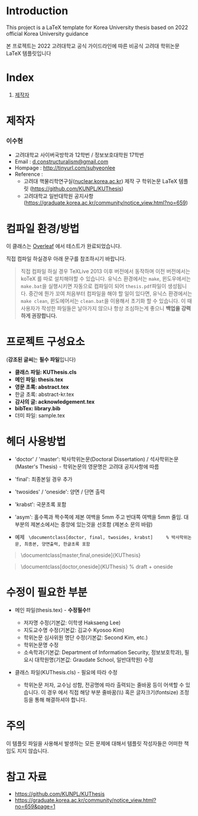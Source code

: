Introduction
========
This project is a LaTeX template for Korea University thesis based on 2022 official Korea University guidance

본 프로젝트는 2022 고려대학교 공식 가이드라인에 따른 비공식 고려대 학위논문 LaTeX 템플릿입니다


Index
=========
1. [제작자](#제작자)


제작자
========

### 이수현
* 고려대학교 사이버국방학과 12학번 / 정보보호대학원 17학번 
* Email : d.constructuralism@gmail.com
* Hompage : http://tinyurl.com/suhyeonlee
* Reference :
  * 고려대 핵물리학연구실([nuclear.korea.ac.kr](http://nuclear.korea.ac.kr)) 제작 구 학위논문 LaTeX 템플릿 (https://github.com/KUNPL/KUThesis)
  * 고려대학교 일반대학원 공지사항 (https://graduate.korea.ac.kr/community/notice_view.html?no=659)



컴파일 환경/방법
===========

이 클래스는 [Overleaf](http://overleaf.com) 에서 테스트가 완료되었습니다.

직접 컴파일 하실경우 아래 문구를 참조하시기 바랍니다.
> 직접 컴파일 하실 경우 TeXLive 2013 이후 버전에서 동작하며 이전 버전에서는 koTeX 를 따로 설치해야할 수 있습니다. 
> 유닉스 환경에서는 `make`, 윈도우에서는 `make.bat`을 실행시키면 자동으로 컴파일이 되어 `thesis.pdf`파일이 생성됩니다. 중간에 뭔가 꼬여 처음부터 컴파일을 해야 할 일이 있다면, 유닉스 환경에서는 `make clean`, 윈도에어서는 `clean.bat`을 이용해서 초기화 할 수 있습니다. 이 때 사용자가 작성한 파일들은 날아가지 않으나 항상 조심하는게 좋으니 **백업을 강력하게 권장합니다.**




프로젝트 구성요소
=======================

(**강조된 글씨**는 **필수 파일**입니다)
* **클래스 파일: KUThesis.cls**
* **메인 파일: thesis.tex**
* **영문 초록: abstract.tex**
* 한글 초록: abstract-kr.tex
* **감사의 글: acknowledgement.tex**
* **bibTex: library.bib**
* 더미 파일: sample.tex


헤더 사용방법
====================

* 'doctor' / 'master': 박사학위논문(Doctoral Dissertation) / 석사학위논문(Master's Thesis) - 학위논문의 영문명은 고려대 공지사항에 따름
* 'final': 최종본일 경우 추가
* 'twosides' / 'oneside': 양면 / 단면 출력
* 'krabst': 국문초록 포함
* 'asym': 홀수쪽과 짝수쪽에 제본 여백을 5mm 주고 반대쪽 여백을 5mm 줄임. 대부분의 제본소에서는 중앙에 있는것을 선호함 (제본소 문의 바람)

* 예제
` \documentclass[doctor, final, twosides, krabst]     % 박사학위논문, 최종본, 양면출력, 한글초록 포함`

> \documentclass[master,final,oneside]{KUThesis}

> \documentclass[doctor,oneside]{KUThesis}            % draft + oneside



수정이 필요한 부분
=====================

* 메인 파일(thesis.tex) - **수정필수!!**
  * 저자명 수정(기본값: 이학생 Haksaeng Lee)
  * 지도교수명 수정(기본값: 김교수 Kyosoo Kim)
  * 학위논문 심사위원 명단 수정(기본값: Second Kim, etc.)
  * 학위논문명 수정
  * 소속학과(기본값: Department of Information Security, 정보보호학과), 필요시 대학원명(기본값: Graudate School, 일반대학원) 수정

* 클래스 파일(KUThesis.cls) - 필요에 따라 수정
  * 학위논문 저자, 교수님 성함, 전공명에 따라 출력되는 줄바꿈 등이 어색할 수 있습니다. 이 경우 에서 직접 해당 부분 줄바꿈(\\\\) 혹은 글자크기(fontsize) 조정 등을 통해 해결하셔야 합니다.



주의
====

이 템플릿 파일을 사용해서 발생하는 모든 문제에 대해서 템플릿 작성자들은 어떠한 책임도 지지 않습니다.

참고 자료
=========

* https://github.com/KUNPL/KUThesis
* https://graduate.korea.ac.kr/community/notice_view.html?no=659&page=1
